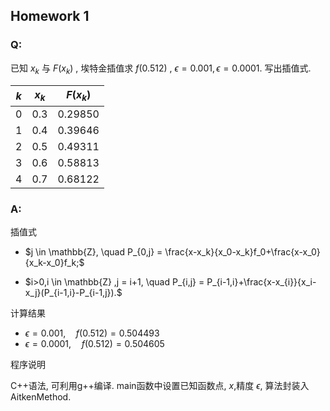 ## Homework 1

### Q:

已知 $x_k$ 与 $F(x_k)$ , 埃特金插值求 $f(0.512)$ , $\epsilon = 0.001, \epsilon = 0.0001$. 写出插值式.

| $k$  | $x_k$ | $F(x_k)$ |
| ---- | ----- | -------- |
| 0    | 0.3   | 0.29850  |
| 1    | 0.4   | 0.39646  |
| 2    | 0.5   | 0.49311  |
| 3    | 0.6   | 0.58813  |
| 4    | 0.7   | 0.68122  |

### A:

插值式

- $j \in \mathbb{Z}, \quad P_{0,j} = \frac{x-x_k}{x_0-x_k}f_0+\frac{x-x_0}{x_k-x_0}f_k;$

- $i>0,i \in \mathbb{Z} ,j = i+1, \quad P_{i,j} = P_{i-1,i}+\frac{x-x_{i}}{x_i-x_j}(P_{i-1,i}-P_{i-1,j}).$

计算结果

- $\epsilon=0.001, \quad f(0.512) = 0.504493$
- $\epsilon=0.0001, \quad f(0.512) = 0.504605$

程序说明

C++语法, 可利用g++编译.
main函数中设置已知函数点, $x$,精度 $\epsilon$, 算法封装入AitkenMethod.
